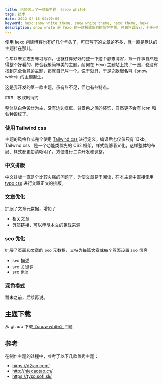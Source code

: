 ```yaml
---
title: 给博客上了一款新主题 《snow white》
tags: 技术
date: 2022-04-16 08:00:00
keyword: hexo snow white theme, snow white theme, hexo theme, hexo
description: snow white 是 hexo 的一款极致简约的博客主题，纯白色调设计，无任何多余元素和图标，seo 支持友好，如果喜欢简约风格可以尝试
---
```


使用 hexo 创建博客也有好几个年头了，可已写下的文章的不多，就一直是默认的主题挂在那儿。

今年以来立志要练习写作，也就打算好好的整一下这个静态博客，第一件事自然是得整个好看的、符合我极简审美的主题。耐何在 Hexo 主题站上找了一圈，也没有找到完全合意的主题，那就自己写一个。说干就开，于是之款起名叫《snow white》的主题诞生。

这是我开发的第一款主题，虽有些不足，但也有些特点。

###　极致的简约

整体以白色设计为主，没有边边框框、背景色之类的装饰，自然更不会有 icon 和各种图标了。

### 使用 Tailwind css

主题的风格样式完全使用 [Tailwind css](https://tailwindcss.com/) 进行定义，编译后也仅仅只有 13kb。Tailwind css　是一个功能类优先的 CSS 框架，样式能够语义化，这样整体的布局、样式都更加清晰明了，方便进行二次开发和调整。

### 中文排版

中文排版一直是个比较头痛的问题了，为使文章易于阅读，在本主题中直接使用 [typo css](https://typo.sofi.sh/) 进行文章正文的排版。　

### 文章优化

扩展了文章元数据，增加了
- 相关文章
- 外部链接，可以申明本文的转载来源

### seo 优化

扩展了页面和文章的 seo 元数据，支持为每篇文章或每个页面设置 seo 信息
- seo 描述　
- seo 关键词　
- seo title

### 深色模式

暂未之前，后续再说。

## 主题下载

从 github 下载[《snow white》](https://github.com/cmzz/hexo-theme-snow-white)主题

## 参考

在制作主题的过程中，参考了以下几款优秀主题：
- https://d2fan.com/
- http://niexiaotao.cn/
- https://typo.sofi.sh/